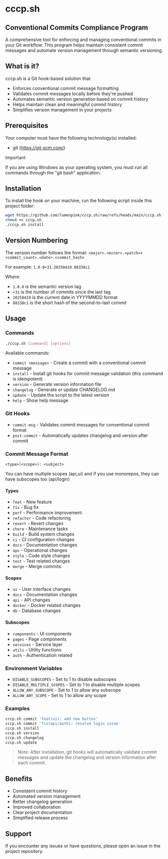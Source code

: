 # cccp.sh 
## Conventional Commits Compliance Program

A comprehensive tool for enforcing and managing conventional commits in your Git workflow. This program helps maintain consistent commit messages and automate version management through semantic versioning.

## What is it?

cccp.sh is a Git hook-based solution that:
- Enforces conventional commit message formatting
- Validates commit messages locally before they're pushed
- Automates semantic version generation based on commit history
- Helps maintain clean and meaningful commit history
- Simplifies version management in your projects

## Prerequisites

Your computer must have the following technology(s) installed:
- git (https://git-scm.com/)

> [!IMPORTANT]
> If you are using Windows as your operating system, you must run all commands through the "git bash" application.

## Installation

To install the hook on your machine, run the following script inside this project folder:
```bash
wget https://github.com/lumenpink/cccp.sh/raw/refs/heads/main/cccp.sh
chmod +x cccp.sh
./cccp.sh install
```

## Version Numbering

The version number follows the format: `<major>.<minor>.<patch>+<commit_count>.<date>.<commit_hash>`

For example: `1.0.0+31.20250419.88338c1`

Where:
- `1.0.0` is the semantic version tag
- `+31` is the number of commits since the last tag
- `20250419` is the current date in YYYYMMDD format
- `88338c1` is the short hash of the second-to-last commit

## Usage

### Commands

```bash
./cccp.sh [command] [options]
```

Available commands:
- `commit <message>`    - Create a commit with a conventional commit message
- `install`            - Install git hooks for commit message validation (this command is idempotent)
- `version`            - Generate version information file
- `changelog`          - Generate or update CHANGELOG.md
- `update`             - Update the script to the latest version
- `help`               - Show help message

### Git Hooks
- `commit-msg`         - Validates commit messages for conventional commit format
- `post-commit`        - Automatically updates changelog and version after commit

### Commit Message Format
```
<type>(<scope>): <subject>
```
You can have multiple scopes (api,ui) and if you use monorepos, they can have subscopes too (api/login)

#### Types
- `feat`     - New feature
- `fix`      - Bug fix
- `perf`     - Performance improvement
- `refactor` - Code refactoring
- `revert`   - Revert changes
- `chore`    - Maintenance tasks
- `build`    - Build system changes
- `ci`       - CI configuration changes
- `docs`     - Documentation changes
- `ops`      - Operational changes
- `style`    - Code style changes
- `test`     - Test related changes
- `merge`    - Merge commits

#### Scopes
- `ui`       - User interface changes
- `docs`     - Documentation changes
- `api`      - API changes
- `docker`   - Docker related changes
- `db`       - Database changes

#### Subscopes
- `components` - UI components
- `pages`      - Page components
- `services`   - Service layer
- `utils`      - Utility functions
- `auth`       - Authentication related

### Environment Variables
- `DISABLE_SUBSCOPES`         - Set to 1 to disable subscopes
- `DISABLE_MULTIPLE_SCOPES`   - Set to 1 to disable multiple scopes
- `ALLOW_ANY_SUBSCOPE`        - Set to 1 to allow any subscope
- `ALLOW_ANY_SCOPE`           - Set to 1 to allow any scope

### Examples
```bash
cccp.sh commit 'feat(ui): add new button'
cccp.sh commit 'fix(api/auth): resolve login issue'
cccp.sh install
cccp.sh version
cccp.sh changelog
cccp.sh update
```

> Note: After installation, git hooks will automatically validate commit messages and update the changelog and version information after each commit.

## Benefits

- Consistent commit history
- Automated version management
- Better changelog generation
- Improved collaboration
- Clear project documentation
- Simplified release process

## Support

If you encounter any issues or have questions, please open an issue in the project repository.
